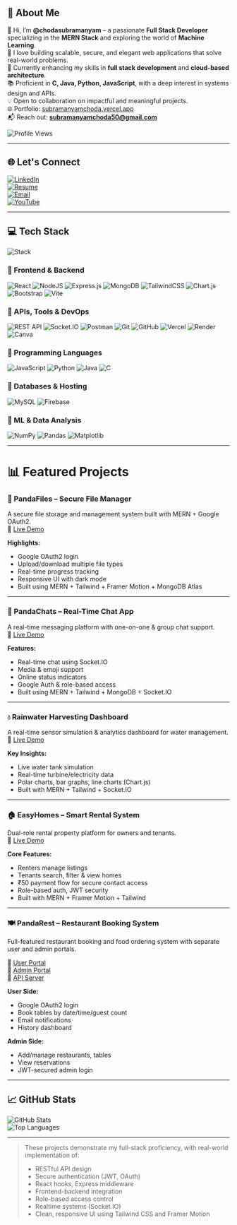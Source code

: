 ## 💫 About Me

👋 Hi, I’m **@chodasubramanyam** – a passionate **Full Stack Developer** specializing in the **MERN Stack** and exploring the world of **Machine Learning**.  
🚀 I love building scalable, secure, and elegant web applications that solve real-world problems.  
🌱 Currently enhancing my skills in **full stack development** and **cloud-based architecture**.  
📚 Proficient in **C, Java, Python, JavaScript**, with a deep interest in systems design and APIs.  
💡 Open to collaboration on impactful and meaningful projects.  
🌐 Portfolio: [subramanyamchoda.vercel.app](https://subramanyamchoda.vercel.app/)  
📬 Reach out: **subramanyamchoda50@gmail.com**

![Profile Views](https://komarev.com/ghpvc/?username=subramanyamchoda&style=flat-square)

---

## 🌐 Let's Connect

[![LinkedIn](https://img.shields.io/badge/LinkedIn-%230077B5.svg?logo=linkedin&logoColor=white)](https://linkedin.com/in/subramanyam-choda-29238a305)  
[![Resume](https://img.shields.io/badge/Resume-%23121011.svg?style=flat&logo=GoogleDrive&logoColor=white)](https://drive.google.com/file/d/1ryRG9tWabKxn3npVao5etH6LKleJef3m/view?usp=sharing)  
[![Email](https://img.shields.io/badge/Email-D14836?logo=gmail&logoColor=white)](mailto:subramanyamchoda50@gmail.com)  
[![YouTube](https://img.shields.io/badge/YouTube-%23FF0000.svg?logo=YouTube&logoColor=white)](https://www.youtube.com/@webdevwithpandas)

---

## 💻 Tech Stack

![Stack](https://img.shields.io/badge/Stack-MERN-blueviolet)

### 🔹 Frontend & Backend
![React](https://img.shields.io/badge/react-%2320232a.svg?style=for-the-badge&logo=react&logoColor=%2361DAFB)
![NodeJS](https://img.shields.io/badge/node.js-6DA55F?style=for-the-badge&logo=node.js&logoColor=white)
![Express.js](https://img.shields.io/badge/express.js-%23404d59.svg?style=for-the-badge&logo=express&logoColor=%2361DAFB)
![MongoDB](https://img.shields.io/badge/MongoDB-%234ea94b.svg?style=for-the-badge&logo=mongodb&logoColor=white)
![TailwindCSS](https://img.shields.io/badge/tailwindcss-%2338B2AC.svg?style=for-the-badge&logo=tailwind-css&logoColor=white)
![Chart.js](https://img.shields.io/badge/Chart.js-FF6384?style=for-the-badge&logo=chartdotjs&logoColor=white)
![Bootstrap](https://img.shields.io/badge/bootstrap-%238511FA.svg?style=for-the-badge&logo=bootstrap&logoColor=white)
![Vite](https://img.shields.io/badge/vite-%23646CFF.svg?style=for-the-badge&logo=vite&logoColor=white)

### 🔹 APIs, Tools & DevOps
![REST API](https://img.shields.io/badge/REST_API-FF6F00?style=for-the-badge&logo=api&logoColor=white)
![Socket.IO](https://img.shields.io/badge/Socket.IO-010101?style=for-the-badge&logo=socket.io&logoColor=white)
![Postman](https://img.shields.io/badge/Postman-FF6C37?style=for-the-badge&logo=postman&logoColor=white)
![Git](https://img.shields.io/badge/git-%23F05033.svg?style=for-the-badge&logo=git&logoColor=white)
![GitHub](https://img.shields.io/badge/github-%23121011.svg?style=for-the-badge&logo=github&logoColor=white)
![Vercel](https://img.shields.io/badge/vercel-%23000000.svg?style=for-the-badge&logo=vercel&logoColor=white)
![Render](https://img.shields.io/badge/Render-46E3B7.svg?style=for-the-badge&logo=render&logoColor=white)
![Canva](https://img.shields.io/badge/Canva-%2300C4CC.svg?style=for-the-badge&logo=Canva&logoColor=white)

### 🔹 Programming Languages
![JavaScript](https://img.shields.io/badge/javascript-%23323330.svg?style=for-the-badge&logo=javascript&logoColor=%23F7DF1E)
![Python](https://img.shields.io/badge/python-3670A0?style=for-the-badge&logo=python&logoColor=ffdd54)
![Java](https://img.shields.io/badge/java-%23ED8B00.svg?style=for-the-badge&logo=openjdk&logoColor=white)
![C](https://img.shields.io/badge/C-%2300599C.svg?style=for-the-badge&logo=c&logoColor=white)

### 🔹 Databases & Hosting
![MySQL](https://img.shields.io/badge/mysql-4479A1.svg?style=for-the-badge&logo=mysql&logoColor=white)
![Firebase](https://img.shields.io/badge/firebase-%23039BE5.svg?style=for-the-badge&logo=firebase)

### 🔹 ML & Data Analysis
![NumPy](https://img.shields.io/badge/numpy-%23013243.svg?style=for-the-badge&logo=numpy&logoColor=white)
![Pandas](https://img.shields.io/badge/pandas-%23150458.svg?style=for-the-badge&logo=pandas&logoColor=white)
![Matplotlib](https://img.shields.io/badge/Matplotlib-%23ffffff.svg?style=for-the-badge&logo=Matplotlib&logoColor=black)

---

# 📊 Featured Projects

### 🐼 PandaFiles – Secure File Manager  
A secure file storage and management system built with MERN + Google OAuth2.  
🔗 [Live Demo](https://pandafiles.vercel.app/)

**Highlights:**
- Google OAuth2 login
- Upload/download multiple file types
- Real-time progress tracking
- Responsive UI with dark mode
- Built using MERN + Tailwind + Framer Motion + MongoDB Atlas

---

### 💬 PandaChats – Real-Time Chat App  
A real-time messaging platform with one-on-one & group chat support.  
🔗 [Live Demo](https://pandachats.vercel.app/)

**Features:**
- Real-time chat using Socket.IO
- Media & emoji support
- Online status indicators
- Google Auth & role-based access
- Built using MERN + Tailwind + MongoDB + Socket.IO

---

### 💧 Rainwater Harvesting Dashboard  
A real-time sensor simulation & analytics dashboard for water management.  
🔗 [Live Demo](https://pandarainwaterharvesting.vercel.app/)

**Key Insights:**
- Live water tank simulation
- Real-time turbine/electricity data
- Polar charts, bar graphs, line charts (Chart.js)
- Built with MERN + Tailwind + Socket.IO

---

### 🏠 EasyHomes – Smart Rental System  
Dual-role rental property platform for owners and tenants.  
🔗 [Live Demo](https://easyhomes7.vercel.app/)

**Core Features:**
- Renters manage listings
- Tenants search, filter & view homes
- ₹50 payment flow for secure contact access
- Role-based auth, JWT security
- Built with MERN + Framer Motion + Tailwind

---

### 🍽️ PandaRest – Restaurant Booking System  
Full-featured restaurant booking and food ordering system with separate user and admin portals.

🔗 [User Portal](https://pandarestaurantsuser.vercel.app/)  
🔗 [Admin Portal](https://pandarestaurantsadder.vercel.app/)  
🔗 [API Server](https://panda-rest-server.onrender.com/)

**User Side:**
- Google OAuth2 login
- Book tables by date/time/guest count
- Email notifications
- History dashboard

**Admin Side:**
- Add/manage restaurants, tables
- View reservations
- JWT-secured admin login

---

## 📈 GitHub Stats

![GitHub Stats](https://github-readme-stats.vercel.app/api?username=subramanyamchoda&theme=tokyonight&show_icons=true)  
![Top Languages](https://github-readme-stats.vercel.app/api/top-langs/?username=subramanyamchoda&layout=compact&theme=tokyonight)

---

> These projects demonstrate my full-stack proficiency, with real-world implementation of:
> 
> - RESTful API design  
> - Secure authentication (JWT, OAuth)  
> - React hooks, Express middleware  
> - Frontend-backend integration  
> - Role-based access control  
> - Realtime systems (Socket.IO)  
> - Clean, responsive UI using Tailwind CSS and Framer Motion

<!-- Proudly crafted with ❤️ using GPRM ( https://gprm.itsvg.in ) -->
